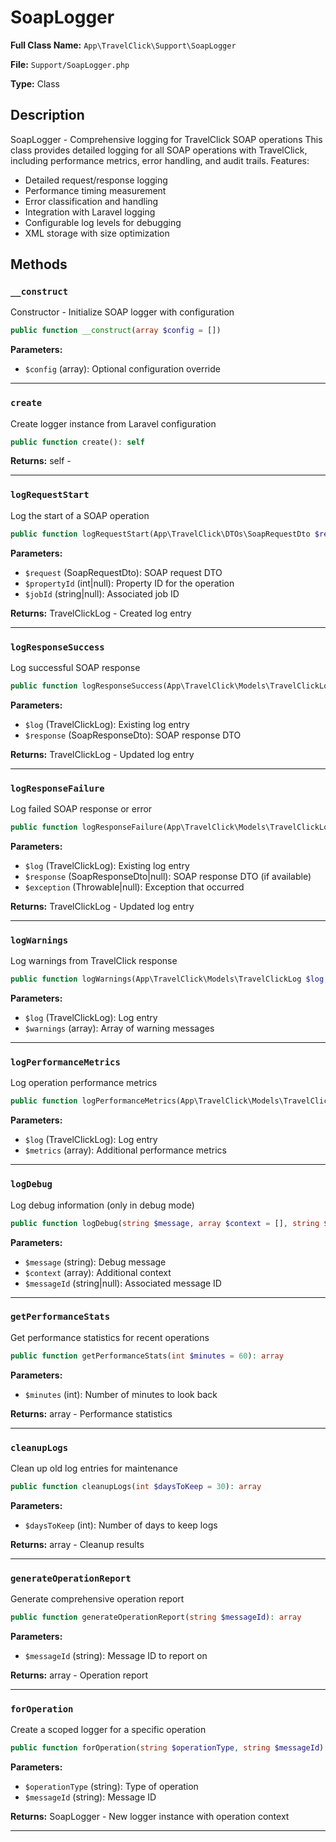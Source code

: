 # SoapLogger

**Full Class Name:** `App\TravelClick\Support\SoapLogger`

**File:** `Support/SoapLogger.php`

**Type:** Class

## Description

SoapLogger - Comprehensive logging for TravelClick SOAP operations
This class provides detailed logging for all SOAP operations with TravelClick,
including performance metrics, error handling, and audit trails.
Features:
- Detailed request/response logging
- Performance timing measurement
- Error classification and handling
- Integration with Laravel logging
- Configurable log levels for debugging
- XML storage with size optimization

## Methods

### `__construct`

Constructor - Initialize SOAP logger with configuration

```php
public function __construct(array $config = [])
```

**Parameters:**

- `$config` (array): Optional configuration override

---

### `create`

Create logger instance from Laravel configuration

```php
public function create(): self
```

**Returns:** self - 

---

### `logRequestStart`

Log the start of a SOAP operation

```php
public function logRequestStart(App\TravelClick\DTOs\SoapRequestDto $request, int $propertyId = null, string $jobId = null): App\TravelClick\Models\TravelClickLog
```

**Parameters:**

- `$request` (SoapRequestDto): SOAP request DTO
- `$propertyId` (int|null): Property ID for the operation
- `$jobId` (string|null): Associated job ID

**Returns:** TravelClickLog - Created log entry

---

### `logResponseSuccess`

Log successful SOAP response

```php
public function logResponseSuccess(App\TravelClick\Models\TravelClickLog $log, App\TravelClick\DTOs\SoapResponseDto $response): App\TravelClick\Models\TravelClickLog
```

**Parameters:**

- `$log` (TravelClickLog): Existing log entry
- `$response` (SoapResponseDto): SOAP response DTO

**Returns:** TravelClickLog - Updated log entry

---

### `logResponseFailure`

Log failed SOAP response or error

```php
public function logResponseFailure(App\TravelClick\Models\TravelClickLog $log, App\TravelClick\DTOs\SoapResponseDto|null $response = null, Throwable|null $exception = null): App\TravelClick\Models\TravelClickLog
```

**Parameters:**

- `$log` (TravelClickLog): Existing log entry
- `$response` (SoapResponseDto|null): SOAP response DTO (if available)
- `$exception` (Throwable|null): Exception that occurred

**Returns:** TravelClickLog - Updated log entry

---

### `logWarnings`

Log warnings from TravelClick response

```php
public function logWarnings(App\TravelClick\Models\TravelClickLog $log, array $warnings): void
```

**Parameters:**

- `$log` (TravelClickLog): Log entry
- `$warnings` (array): Array of warning messages

---

### `logPerformanceMetrics`

Log operation performance metrics

```php
public function logPerformanceMetrics(App\TravelClick\Models\TravelClickLog $log, array $metrics = []): void
```

**Parameters:**

- `$log` (TravelClickLog): Log entry
- `$metrics` (array): Additional performance metrics

---

### `logDebug`

Log debug information (only in debug mode)

```php
public function logDebug(string $message, array $context = [], string $messageId = null): void
```

**Parameters:**

- `$message` (string): Debug message
- `$context` (array): Additional context
- `$messageId` (string|null): Associated message ID

---

### `getPerformanceStats`

Get performance statistics for recent operations

```php
public function getPerformanceStats(int $minutes = 60): array
```

**Parameters:**

- `$minutes` (int): Number of minutes to look back

**Returns:** array - Performance statistics

---

### `cleanupLogs`

Clean up old log entries for maintenance

```php
public function cleanupLogs(int $daysToKeep = 30): array
```

**Parameters:**

- `$daysToKeep` (int): Number of days to keep logs

**Returns:** array - Cleanup results

---

### `generateOperationReport`

Generate comprehensive operation report

```php
public function generateOperationReport(string $messageId): array
```

**Parameters:**

- `$messageId` (string): Message ID to report on

**Returns:** array - Operation report

---

### `forOperation`

Create a scoped logger for a specific operation

```php
public function forOperation(string $operationType, string $messageId): self
```

**Parameters:**

- `$operationType` (string): Type of operation
- `$messageId` (string): Message ID

**Returns:** SoapLogger - New logger instance with operation context

---

